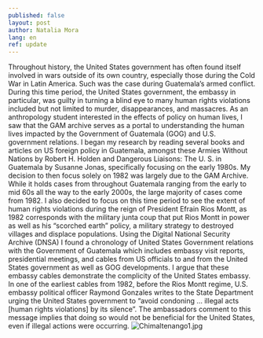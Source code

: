 ```yaml
---
published: false
layout: post
author: Natalia Mora
lang: en
ref: update
---
```

Throughout history, the United States government has often found itself involved in wars outside of its own country, especially those during the Cold War in Latin America. Such was the case during Guatemala’s armed conflict. During this time period, the United States government, the embassy in particular, was guilty in turning a blind eye to many human rights violations included but not limited to murder, disappearances, and massacres. As an anthropology student interested in the effects of policy on human lives, I saw that the GAM archive serves as a portal to understanding the human lives impacted by the Government of Guatemala (GOG) and U.S. government relations.  I began my research by reading several books and articles on US foreign policy in Guatemala, amongst these Armies Without Nations by Robert H. Holden and Dangerous Liaisons: The U. S. in Guatemala by Susanne Jonas, specifically focusing on the early 1980s. My decision to then focus solely on 1982 was largely due to the GAM Archive. While it holds cases from throughout Guatemala ranging from the early to mid 60s all the way to the early 2000s, the large majority of cases come from 1982. I also decided to focus on this time period to see the extent of human rights violations during the reign of President Efrain Rios Montt, as 1982 corresponds with the military junta coup that put Rios Montt in power as well as his “scorched earth” policy, a military strategy to destroyed villages and displace populations.
Using the Digital National Security Archive (DNSA) I found a chronology of United States Government relations with the Government of Guatemala which includes embassy visit reports, presidential meetings, and cables from US officials to and from the United States government as well as GOG developments. I argue that these embassy cables demonstrate the complicity of the United States embassy.  In one of the earliest cables from 1982, before the Rios Montt regime, U.S. embassy political officer Raymond Gonzales writes to the State Department urging the United States government to “avoid condoning … illegal acts [human rights violations] by its silence”. The ambassadors comment to this message implies that doing so would not be beneficial for the United States, even if illegal actions were occurring. 
![Chimaltenango1.jpg]({{site.baseurl}}/images/Chimaltenango1.jpg)
